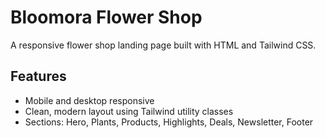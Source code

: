 # Bloomora Flower Shop

A responsive flower shop landing page built with HTML and Tailwind CSS.

## Features
- Mobile and desktop responsive
- Clean, modern layout using Tailwind utility classes
- Sections: Hero, Plants, Products, Highlights, Deals, Newsletter, Footer
